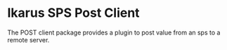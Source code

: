 # Ikarus SPS Post Client

The POST client package provides a plugin to post value from an sps to a remote server.
